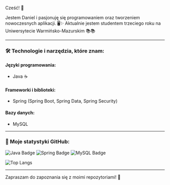 
 Cześć! 👋

Jestem Daniel i pasjonuję się programowaniem oraz tworzeniem nowoczesnych aplikacji. 🖥️✨
Aktualnie jestem studentem trzeciego roku na Uniwersytecie Warmińsko-Mazurskim 📚📚

---

### 🛠 Technologie i narzędzia, które znam:

#### **Języki programowania:**
- Java ☕

#### **Frameworki i biblioteki:**
- Spring (Spring Boot, Spring Data, Spring Security)

#### **Bazy danych:**
- MySQL

---

### 🌟 Moje statystyki GitHub:

<img src="https://img.shields.io/badge/Java-ED8B00?style=for-the-badge&logo=java&logoColor=white" alt="Java Badge" />
<img src="https://img.shields.io/badge/Spring-6DB33F?style=for-the-badge&logo=spring&logoColor=white" alt="Spring Badge" />
<img src="https://img.shields.io/badge/MySQL-4479A1?style=for-the-badge&logo=mysql&logoColor=white" alt="MySQL Badge" />


![Top Langs](https://github-readme-stats.vercel.app/api/top-langs/?username=DanielRudzinski&layout=compact&theme=radical)

---

Zapraszam do zapoznania się z moimi repozytoriami! 🚀
#

<!--
**danielrudzinski/danielrudzinski** is a ✨ _special_ ✨ repository because its `README.md` (this file) appears on your GitHub profile.

Here are some ideas to get you started:

- 🔭 I’m currently working on ...
- 🌱 I’m currently learning ...
- 👯 I’m looking to collaborate on ...
- 🤔 I’m looking for help with ...
- 💬 Ask me about ...
- 📫 How to reach me: ...
- 😄 Pronouns: ...
- ⚡ Fun fact: ...
-->

